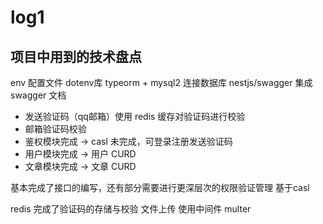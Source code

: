 # log1

## 项目中用到的技术盘点

env 配置文件 dotenv库
typeorm + mysql2 连接数据库
nestjs/swagger 集成 swagger 文档

- 发送验证码（qq邮箱）使用 redis 缓存对验证码进行校验
- 邮箱验证码校验
- 鉴权模块完成 ->  casl 未完成，可登录注册发送验证码
- 用户模块完成 -> 用户 CURD
- 文章模块完成 -> 文章 CURD

基本完成了接口的编写，还有部分需要进行更深层次的权限验证管理
基于casl

redis 完成了验证码的存储与校验
文件上传 使用中间件 multer